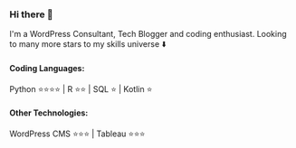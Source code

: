 ### Hi there 👋

I'm a WordPress Consultant, Tech Blogger and coding enthusiast. 
Looking to many more stars to my skills universe :arrow_down:

#### Coding Languages:

Python :star::star::star::star: | R :star::star: | SQL :star: | Kotlin :star:

#### Other Technologies:

WordPress CMS :star::star::star: | Tableau :star::star::star:

<!--
**ecwalker/ecwalker** is a ✨ _special_ ✨ repository because its `README.md` (this file) appears on your GitHub profile.

Here are some ideas to get you started:

- 🔭 I’m currently working on ...
- 🌱 I’m currently learning ...
- 👯 I’m looking to collaborate on ...
- 🤔 I’m looking for help with ...
- 💬 Ask me about ...
- 📫 How to reach me: ...
- 😄 Pronouns: ...
- ⚡ Fun fact: ...
-->
